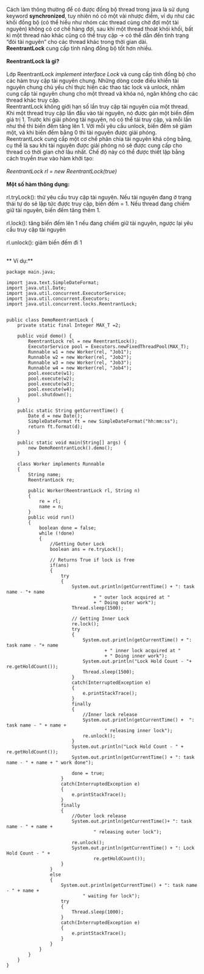 Cách làm thông thường để có được đồng bộ thread trong java là sử dụng keyword **synchronized**, tuy nhiên nó có một vài nhược điểm, ví dụ như các khối đồng bộ (có thể hiểu như nhóm các thread cùng chờ đợi một tài nguyên) không có cơ chế hàng đợi, sau khi một thread thoát khỏi khối, bất kì một thread nào khác cũng có thể truy cập -> có thể dẫn đến tình trạng “đói tài nguyên” cho các thread khác trong thời gian dài.
<br>
**ReentrantLock** cung cấp tính năng đồng bộ tốt hơn nhiều.
<br><br>
**ReentrantLock là gì?**
<br><br>
Lớp ReentrantLock *implement interface Lock* và cung cấp tính đồng bộ cho các hàm truy cập tài nguyên chung. Những dòng code điều khiển tài nguyên chung chủ yếu chỉ thực hiện các thao tác lock và unlock, nhằm cung cấp tài nguyên chung cho một thread và khóa nó, ngăn không cho các thread khác truy cập.<br>
ReentrantLock không giới hạn số lần truy cập tài nguyên của một thread. Khi một thread truy cập lần đầu vào tài nguyên, nó được gán một biến đếm giá trị 1. Trước khi giải phóng tài nguyên, nó có thể tái truy cập, và mỗi lần như thế thì biến đếm tăng lên 1. Với mỗi yêu cầu unlock, biến đếm sẽ giảm một, và khi biến đếm bằng 0 thì tài nguyên được giải phóng.<br>
ReentrantLock cung cấp một cơ chế phân chia tài nguyên khá công bằng, cụ thể là sau khi tài nguyên được giải phóng nó sẽ được cung cấp cho thread có thời gian chờ lâu nhất. Chế độ này có thể được thiết lập bằng cách truyền *true* vào hàm khởi tạo:
<br><br>
                  *ReentrantLock  rl = new ReentrantLock(true)*
 <br><br>
**Một số hàm thông dụng:**
<br><br>
	rl.tryLock(): thử yêu cầu truy cập tài nguyên. Nếu tài nguyên đang ở trạng thái tự do sẽ lập tức được truy cập, biến đếm = 1. Nếu thread đang chiếm giữ tài nguyên, biến đếm tăng thêm 1.<br><br>
	rl.lock(): tăng biến đếm lên 1 nếu đang chiếm giữ tài nguyên, ngược lại yêu cầu truy cập tài nguyên<br><br>
	rl.unlock(): giảm biến đếm đi 1<br><br>
    
** Ví dụ:**
 <br>
```
package main.java;

import java.text.SimpleDateFormat;
import java.util.Date;
import java.util.concurrent.ExecutorService;
import java.util.concurrent.Executors;
import java.util.concurrent.locks.ReentrantLock;


public class DemoReentrantLock {
    private static final Integer MAX_T =2;

    public void demo() {
        ReentrantLock rel = new ReentrantLock();
        ExecutorService pool = Executors.newFixedThreadPool(MAX_T);
        Runnable w1 = new Worker(rel, "Job1");
        Runnable w2 = new Worker(rel, "Job2");
        Runnable w3 = new Worker(rel, "Job3");
        Runnable w4 = new Worker(rel, "Job4");
        pool.execute(w1);
        pool.execute(w2);
        pool.execute(w3);
        pool.execute(w4);
        pool.shutdown();
    }

    public static String getCurrentTime() {
        Date d = new Date();
        SimpleDateFormat ft = new SimpleDateFormat("hh:mm:ss");
        return ft.format(d);
    }

    public static void main(String[] args) {
        new DemoReentrantLock().demo();
    }

    class Worker implements Runnable
    {
        String name;
        ReentrantLock re;

        public Worker(ReentrantLock rl, String n)
        {
            re = rl;
            name = n;
        }
        public void run()
        {
            boolean done = false;
            while (!done)
            {
                //Getting Outer Lock
                boolean ans = re.tryLock();

                // Returns True if lock is free
                if(ans)
                {
                    try
                    {
                        System.out.println(getCurrentTime() + ": task name - "+ name
                                + " outer lock acquired at "
                                + " Doing outer work");
                        Thread.sleep(1500);

                        // Getting Inner Lock
                        re.lock();
                        try
                        {
                            System.out.println(getCurrentTime() + ": task name - "+ name
                                    + " inner lock acquired at "
                                    + " Doing inner work");
                            System.out.println("Lock Hold Count - "+ re.getHoldCount());
                            Thread.sleep(1500);
                        }
                        catch(InterruptedException e)
                        {
                            e.printStackTrace();
                        }
                        finally
                        {
                            //Inner lock release
                            System.out.println(getCurrentTime() +  ": task name - " + name +
                                    " releasing inner lock");
                            re.unlock();
                        }
                        System.out.println("Lock Hold Count - " + re.getHoldCount());
                        System.out.println(getCurrentTime() + ": task name - " + name + " work done");

                        done = true;
                    }
                    catch(InterruptedException e)
                    {
                        e.printStackTrace();
                    }
                    finally
                    {
                        //Outer lock release
                        System.out.println(getCurrentTime()+ ": task name - " + name +
                                " releasing outer lock");

                        re.unlock();
                        System.out.println(getCurrentTime() + ": Lock Hold Count - " +
                                re.getHoldCount());
                    }
                }
                else
                {
                    System.out.println(getCurrentTime() + ": task name - " + name +
                            " waiting for lock");
                    try
                    {
                        Thread.sleep(1000);
                    }
                    catch(InterruptedException e)
                    {
                        e.printStackTrace();
                    }
                }
            }
        }
    }
}
```